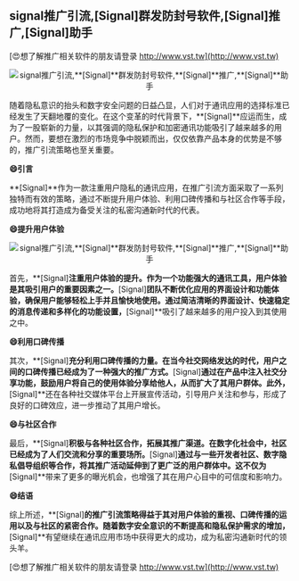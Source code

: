 ## **signal推广引流,**[Signal]**群发防封号软件,**[Signal]**推广,**[Signal]**助手**

[😍想了解推广相关软件的朋友请登录 http://www.vst.tw](http://www.vst.tw)

 <center><img src="https://vst.tw/MP4/tuiguang/png/1.png" alt="signal推广引流,**[Signal]**群发防封号软件,**[Signal]**推广,**[Signal]**助手"></center>

随着隐私意识的抬头和数字安全问题的日益凸显，人们对于通讯应用的选择标准已经发生了天翻地覆的变化。在这个变革的时代背景下，**[Signal]**应运而生，成为了一股崭新的力量，以其强调的隐私保护和加密通讯功能吸引了越来越多的用户。然而，要想在激烈的市场竞争中脱颖而出，仅仅依靠产品本身的优势是不够的，推广引流策略也至关重要。

**😄引言**

**[Signal]**作为一款注重用户隐私的通讯应用，在推广引流方面采取了一系列独特而有效的策略，通过不断提升用户体验、利用口碑传播和与社区合作等手段，成功地将其打造成为备受关注的私密沟通新时代的代表。

**😄提升用户体验**

 <center><img src="https://vst.tw/MP4/tuiguang/png/5.png" alt="signal推广引流,**[Signal]**群发防封号软件,**[Signal]**推广,**[Signal]**助手"></center>

首先，**[Signal]**注重用户体验的提升。作为一个功能强大的通讯工具，用户体验是其吸引用户的重要因素之一。**[Signal]**团队不断优化应用的界面设计和功能体验，确保用户能够轻松上手并且愉快地使用。通过简洁清晰的界面设计、快速稳定的消息传递和多样化的功能设置，**[Signal]**吸引了越来越多的用户投入到其使用之中。

**😄利用口碑传播**

其次，**[Signal]**充分利用口碑传播的力量。在当今社交网络发达的时代，用户之间的口碑传播已经成为了一种强大的推广方式。**[Signal]**通过在产品中注入社交分享功能，鼓励用户将自己的使用体验分享给他人，从而扩大了其用户群体。此外，**[Signal]**还在各种社交媒体平台上开展宣传活动，引导用户关注和参与，形成了良好的口碑效应，进一步推动了其用户增长。

**😄与社区合作**

最后，**[Signal]**积极与各种社区合作，拓展其推广渠道。在数字化社会中，社区已经成为了人们交流和分享的重要场所。**[Signal]**通过与一些开发者社区、数字隐私倡导组织等合作，将其推广活动延伸到了更广泛的用户群体中。这不仅为**[Signal]**带来了更多的曝光机会，也增强了其在用户心目中的可信度和影响力。

**😄结语**

综上所述，**[Signal]**的推广引流策略得益于其对用户体验的重视、口碑传播的运用以及与社区的紧密合作。随着数字安全意识的不断提高和隐私保护需求的增加，**[Signal]**有望继续在通讯应用市场中获得更大的成功，成为私密沟通新时代的领头羊。

[😍想了解推广相关软件的朋友请登录 http://www.vst.tw](http://www.vst.tw)



